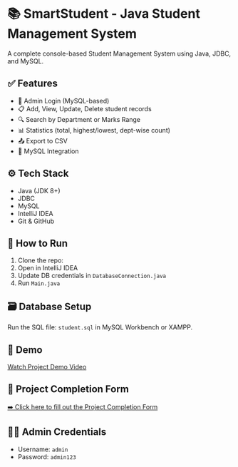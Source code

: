 # 📚 SmartStudent - Java Student Management System

A complete console-based Student Management System using Java, JDBC, and MySQL.

## ✅ Features

- 🔐 Admin Login (MySQL-based)
- 📋 Add, View, Update, Delete student records
- 🔍 Search by Department or Marks Range
- 📊 Statistics (total, highest/lowest, dept-wise count)
- 📤 Export to CSV
- 📁 MySQL Integration

## ⚙️ Tech Stack

- Java (JDK 8+)
- JDBC
- MySQL
- IntelliJ IDEA
- Git & GitHub

## 🚀 How to Run

1. Clone the repo:
2. Open in IntelliJ IDEA
3. Update DB credentials in `DatabaseConnection.java`
4. Run `Main.java`

## 🗃️ Database Setup

Run the SQL file: `student.sql` in MySQL Workbench or XAMPP.

## 🎥 Demo

[Watch Project Demo Video](https://www.loom.com/share/bc6a32e3a283402b8b3eb77924c26f3a?sid=7bb9d8df-c339-4b8d-9315-8e489baeadea)

## 📝 Project Completion Form

[➡️ Click here to fill out the Project Completion Form](https://docs.google.com/forms/d/e/1FAIpQLSeGGE3xeU6SDWfq6rnGbYASnO1rBQp2UQ3ySFvCOIi2TI04WA/viewform?usp=dialog)

## 👨‍💻 Admin Credentials

- Username: `admin`
- Password: `admin123`


